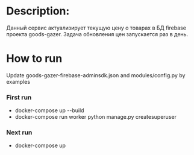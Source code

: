 # Description:

Данный сервис актуализирует текущую цену о товарах в БД firebase проекта goods-gazer.
Задача обновления цен запускается раз в день.

# How to run

Update goods-gazer-firebase-adminsdk.json and modules/config.py by examples


### First run

- docker-compose up --build
- docker-compose run worker python manage.py createsuperuser

### Next run
- docker-compose up